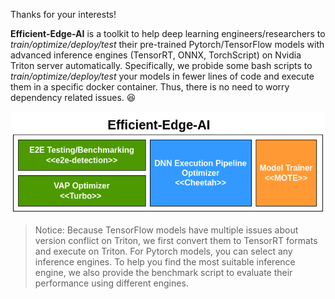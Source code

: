 Thanks for your interests!

__Efficient-Edge-AI__ is a toolkit to help deep learning engineers/researchers to _train/optimize/deploy/test_ their pre-trained Pytorch/TensorFlow models with advanced inference engines (TensorRT, ONNX, TorchScript) on Nvidia Triton server automatically. Specifically, we probide some bash scripts to _train/optimize/deploy/test_ your models in fewer lines of code and execute them in a specific docker container. Thus, there is no need to worry dependency related issues. 😆

<div align=center><img src="https://github.com/efficient-edge/.github/blob/master/media/architecture.png"></div>

> Notice: Because TensorFlow models have multiple issues about version conflict on Triton, we first convert them to TensorRT formats and execute on Triton. For Pytorch models, you can select any inference engines. To help you find the most suitable inference engine, we also provide the benchmark script to evaluate their performance using different engines.
